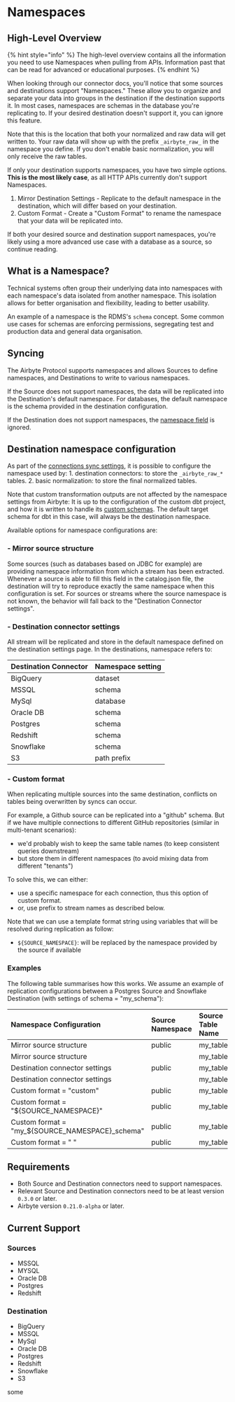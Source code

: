 # Namespaces

## High-Level Overview

{% hint style="info" %}
The high-level overview contains all the information you need to use Namespaces when pulling from APIs. Information past that can be read for advanced or educational purposes.
{% endhint %}

When looking through our connector docs, you'll notice that some sources and destinations support "Namespaces." These allow you to organize and separate your data into groups in the destination if the destination supports it. In most cases, namespaces are schemas in the database you're replicating to. If your desired destination doesn't support it, you can ignore this feature.

Note that this is the location that both your normalized and raw data will get written to. Your raw data will show up with the prefix `_airbyte_raw_` in the namespace you define. If you don't enable basic normalization, you will only receive the raw tables.

If only your destination supports namespaces, you have two simple options. **This is the most likely case**, as all HTTP APIs currently don't support Namespaces.

1. Mirror Destination Settings - Replicate to the default namespace in the destination, which will differ based on your destination.
2. Custom Format - Create a "Custom Format" to rename the namespace that your data will be replicated into.

If both your desired source and destination support namespaces, you're likely using a more advanced use case with a database as a source, so continue reading.

## What is a Namespace?

Technical systems often group their underlying data into namespaces with each namespace's data isolated from another namespace. This isolation allows for better organisation and flexibility, leading to better usability.

An example of a namespace is the RDMS's `schema` concept. Some common use cases for schemas are enforcing permissions, segregating test and production data and general data organisation.

## Syncing

The Airbyte Protocol supports namespaces and allows Sources to define namespaces, and Destinations to write to various namespaces.

If the Source does not support namespaces, the data will be replicated into the Destination's default namespace. For databases, the default namespace is the schema provided in the destination configuration.

If the Destination does not support namespaces, the [namespace field](https://github.com/airbytehq/airbyte/blob/master/airbyte-protocol/models/src/main/resources/airbyte_protocol/airbyte_protocol.yaml#L64) is ignored.

## Destination namespace configuration

As part of the [connections sync settings](connections/), it is possible to configure the namespace used by: 1. destination connectors: to store the `_airbyte_raw_*` tables. 2. basic normalization: to store the final normalized tables.

Note that custom transformation outputs are not affected by the namespace settings from Airbyte: It is up to the configuration of the custom dbt project, and how it is written to handle its [custom schemas](https://docs.getdbt.com/docs/building-a-dbt-project/building-models/using-custom-schemas). The default target schema for dbt in this case, will always be the destination namespace.

Available options for namespace configurations are:

### - Mirror source structure

Some sources \(such as databases based on JDBC for example\) are providing namespace information from which a stream has been extracted. Whenever a source is able to fill this field in the catalog.json file, the destination will try to reproduce exactly the same namespace when this configuration is set. For sources or streams where the source namespace is not known, the behavior will fall back to the "Destination Connector settings".

### - Destination connector settings

All stream will be replicated and store in the default namespace defined on the destination settings page. In the destinations, namespace refers to:

| Destination Connector | Namespace setting |
| :--- | :--- |
| BigQuery | dataset |
| MSSQL | schema |
| MySql | database |
| Oracle DB | schema |
| Postgres | schema |
| Redshift | schema |
| Snowflake | schema |
| S3 | path prefix |

### - Custom format

When replicating multiple sources into the same destination, conflicts on tables being overwritten by syncs can occur.

For example, a Github source can be replicated into a "github" schema. But if we have multiple connections to different GitHub repositories \(similar in multi-tenant scenarios\):

* we'd probably wish to keep the same table names \(to keep consistent queries downstream\)
* but store them in different namespaces \(to avoid mixing data from different "tenants"\)

To solve this, we can either:

* use a specific namespace for each connection, thus this option of custom format.
* or, use prefix to stream names as described below.

Note that we can use a template format string using variables that will be resolved during replication as follow:

* `${SOURCE_NAMESPACE}`: will be replaced by the namespace provided by the source if available

### Examples

The following table summarises how this works. We assume an example of replication configurations between a Postgres Source and Snowflake Destination \(with settings of schema = "my\_schema"\):

| Namespace Configuration | Source Namespace | Source Table Name | Destination Namespace | Destination Table Name |
| :--- | :--- | :--- | :--- | :--- |
| Mirror source structure | public | my\_table | public | my\_table |
| Mirror source structure |  | my\_table | my\_schema | my\_table |
| Destination connector settings | public | my\_table | my\_schema | my\_table |
| Destination connector settings |  | my\_table | my\_schema | my\_table |
| Custom format = "custom" | public | my\_table | custom | my\_table |
| Custom format = "${SOURCE\_NAMESPACE}" | public | my\_table | public | my\_table |
| Custom format = "my\_${SOURCE\_NAMESPACE}\_schema" | public | my\_table | my\_public\_schema | my\_table |
| Custom format = "   " | public | my\_table | my\_schema | my\_table |

## Requirements

* Both Source and Destination connectors need to support namespaces.
* Relevant Source and Destination connectors need to be at least version `0.3.0` or later.
* Airbyte version `0.21.0-alpha` or later.

## Current Support

### Sources

* MSSQL
* MYSQL
* Oracle DB
* Postgres
* Redshift

### Destination

* BigQuery
* MSSQL
* MySql
* Oracle DB
* Postgres
* Redshift
* Snowflake
* S3

some